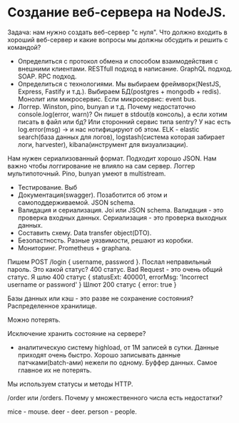 # Создание веб-сервера на NodeJS.

Задача: нам нужно создать веб-сервер "с нуля".
Что должно входить в хороший веб-сервер и какие вопросы мы должны обсудить и решить с командой?

- Определиться с протокол обмена и способом взаимодействия с внешними клиентами.
RESTfull подход в написание.
GraphQL подход.
SOAP.
RPC подход.
- Определиться с технологиями.
Мы выбираем фреймворк(NestJS, Express, Fastify и т.д.).
Выбираем БД(postgres + mongodb + redis).
Монолит или микросервис. Если микросервис: event bus.
- Логгер.
Winston, pino, bunyan и т.д.
Почему недостаточно console.log(error, warn)?
Он пишет в stdout(в консоль), а если хотим писать в файл или бд?
Или сторонний сервис типа sentry?
У нас есть log.error(msg) -> и нас нотифицируют об этом.
ELK - elastic search(база данных для логов), 
logstash(система которая забирает логи, harvester), 
kibana(инструмент для визуализации).

Нам нужен сериализованный формат. Подходит хорошо JSON.
Нам важно чтобы логгирование не влияло на сам сервер.
Логгер мультипоточный. Pino, bunyan умеют в multistream.

- Тестирование.
Выб
- Документация(swagger).
Позаботится об этом и самоподдерживаемой. JSON schema.
- Валидация и сериализация.
Joi или JSON schema.
Валидация - это проверка входных данных.
Сериализация - это проверка выходных данных.
- Составить схему. Data transfer object(DTO).
- Безопастность.
Разные уязвимости, решают из коробки.
- Мониторинг.
Prometheus + graphana.

Пишем POST /login { username, password }. Послал неправильный пароль.
Это какой статус? 400 статус. Bad Request - это очень общий статус.
Я шлю 400 статус { statusExt: 400001, errorMsg: 'Incorrect username or password' }
Шлют 200 статус { error: true }

Базы данных или кэш - это разве не сохранение состояния?
Распределенное хранилище.

Можно потерять.

Исключение хранить состояние на сервере?

- аналитическую систему highload, от 1М записей в сутки. Данные приходят очень быстро.
Хорошо записывать данные патчками(batch-ами) нежели по одному. Буффер данных.
Самое главное их не потерять.

Мы используем статусы и методы HTTP.

/order или /orders. Почему у множественного числа есть недостатки?

mice - mouse.
deer - deer.
person - people.

